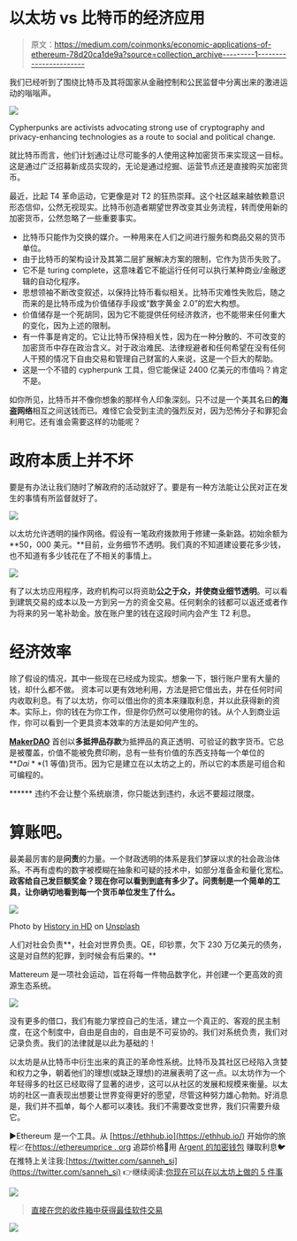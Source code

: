 # 以太坊 vs 比特币的经济应用

> 原文：<https://medium.com/coinmonks/economic-applications-of-ethereum-78d20ca1de9a?source=collection_archive---------1----------------------->

我们已经听到了围绕比特币及其将国家从金融控制和公民监督中分离出来的激进运动的嗡嗡声。

![](img/5fe7250bfc17b4356813f949282fdade.png)

Cypherpunks are activists advocating strong use of cryptography and privacy-enhancing technologies as a route to social and political change.

就比特币而言，他们计划通过让尽可能多的人使用这种加密货币来实现这一目标。这是通过广泛招募新成员实现的，无论是通过挖掘、运营节点还是直接购买加密货币。

最近，比起 T4 革命运动，它更像是对 T2 的狂热崇拜。这个社区越来越依赖意识形态信仰，公然无视现实。比特币创造者期望世界改变其业务流程，转而使用新的加密货币，公然忽略了一些重要事实。

*   比特币只能作为交换的媒介。一种用来在人们之间进行服务和商品交易的货币单位。
*   由于比特币的架构设计及其第二层扩展解决方案的限制，它作为货币失败了。
*   它不是 turing complete，这意味着它不能运行任何可以执行某种商业/金融逻辑的自动化程序。
*   思想领袖不断改变叙述，以保持比特币看似相关。比特币灾难性失败后，随之而来的是比特币成为价值储存手段或“数字黄金 2.0”的宏大构想。
*   价值储存是一个死胡同，因为它不能提供任何经济救济，也不能带来任何重大的变化，因为上述的限制。
*   有一件事是肯定的。它让比特币保持相关性，因为在一种分散的、不可改变的加密货币中存在政治含义。对于政治难民、法律规避者和任何希望在没有任何人干预的情况下自由交易和管理自己财富的人来说，这是一个巨大的帮助。
*   这是一个不错的 cypherpunk 工具，但它能保证 2400 亿美元的市值吗？肯定不是。

如你所见，比特币并不像你想象的那样令人印象深刻。只不过是一个美其名曰**的海盗网络**相互之间送钱而已。难怪它会受到主流的强烈反对，因为恐怖分子和罪犯会利用它。还有谁会需要这样的功能呢？

# 政府本质上并不坏

要是有办法让我们随时了解政府的活动就好了。要是有一种方法能让公民对正在发生的事情有所监督就好了。

![](img/d7fb228dd3a7d6716148bcff05d84dfe.png)

以太坊允许透明的操作网络。假设有一笔政府拨款用于修建一条新路。初始余额为**50，000 美元。**目前，业务细节不透明。我们真的不知道建设要花多少钱，也不知道有多少钱花在了不相关的事情上。

![](img/7abd8a4881d09fb8986ff94a9648e359.png)

有了以太坊应用程序，政府机构可以将资助**公之于众，并使商业细节透明**。可以看到建筑交易的成本以及一方到另一方的资金交易。任何剩余的钱都可以返还或者作为将来的另一笔补助金。放在账户里的钱在这段时间内会产生 T2 利息。

# 经济效率

除了假设的情况，其中一些现在已经成为现实。想象一下，银行账户里有大量的钱，却什么都不做。
资本可以更有效地利用，方法是把它借出去，并在任何时间内收取利息。有了以太坊，你可以借出你的资本来赚取利息，并以此获得新的资本。实际上，你的钱在为你工作，但是你仍然可以使用你的钱。从个人到商业运作，你可以看到一个更具资本效率的方法是如何产生的。

[**MakerDAO**](https://makerdao.com/en/) 首创以**多抵押品存款**为抵押品的真正透明、可验证的数字货币。它总是被覆盖，价值不能被免费印刷，总有一些有价值的东西支持每一个单位的 **$Dai** ($1 等值)货币。因为它是建立在以太坊之上的，所以它的本质是可组合和可编程的。

****** 违约不会让整个系统崩溃，你只能达到违约，永远不要超过限度。

# 算账吧。

最美最厉害的是**问责**的力量。一个财政透明的体系是我们梦寐以求的社会政治体系。不再有虚构的数字被模糊在抽象和可疑的技术中，如部分准备金和量化宽松。**政客给自己发巨额奖金？现在你可以看到到底有多少了。问责制是一个简单的工具，让你确切地看到每一个货币单位发生了什么。**

![](img/970d6b780d76e078b899f2877f03769a.png)

Photo by [History in HD](https://unsplash.com/@historyhd?utm_source=medium&utm_medium=referral) on [Unsplash](https://unsplash.com?utm_source=medium&utm_medium=referral)

人们对社会负责**，社会对世界负责。QE，印钞票，欠下 230 万亿美元的债务，这是对自然的犯罪，到时候会有后果的。**

Mattereum 是一项社会运动，旨在将每一件物品数字化，并创建一个更高效的资源生态系统。

![](img/d1b05d8c0cff1e3a37e1ffe3cf787a7f.png)

没有更多的借口，我们有能力掌控自己的生活，建立一个真正的、客观的民主制度，在这个制度中，自由是自由的，自由是不可妥协的。我们对系统负责，我们对记录负责。我们的法律就是以此为基础的！

以太坊是从比特币中衍生出来的真正的革命性系统。比特币及其社区已经陷入贪婪和权力之争，朝着他们的理想(或缺乏理想)的进展表明了这一点。以太坊作为一个年轻得多的社区已经取得了显著的进步，这可以从社区的发展和规模来衡量。以太坊的社区一直表现出想要让世界变得更好的愿望，尽管这种努力雄心勃勃。好消息是，我们并不孤单，每个人都可以凑钱。我们不需要改变世界，我们只需要升级它。

▶️Ethereum 是一个工具。从 [https://ethhub.io](https://ethhub.io/)
开始你的旅程📈在[https://ethereumprice . or](https://ethereumprice.org/)g
追踪价格📱用 [Argent 的加密钱包](https://www.argent.xyz/)
赚取利息🐦在推特上关注我:[https://twitter.com/sanneh_si](https://twitter.com/sanneh_si)
👉继续阅读:[你现在可以在以太坊上做的 5 件事](/altcoin-magazine/5-things-you-can-do-on-ethereum-right-now-729bf6875106?source=---------10------------------)

[![](img/0ac758d7122ac1c2860cc155daf2c5d8.png)](https://coincodecap.com)

> [直接在您的收件箱中获得最佳软件交易](https://coincodecap.com/?utm_source=coinmonks)

[![](img/7c0b3dfdcbfea594cc0ae7d4f9bf6fcb.png)](https://coincodecap.com/?utm_source=coinmonks)